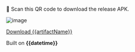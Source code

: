 :rocket: Scan this QR code to download the release APK.

![image](https://api.qrserver.com/v1/create-qr-code/?size=150x150&data={{artifact_url_encoded}})

[Download {{artifactName}}]({{artifact_url}})

Built on **{{datetime}}**
